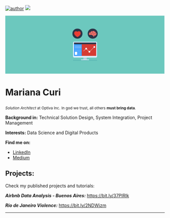 [![author](https://img.shields.io/badge/author-mcuri-9cf)](https://www.linkedin.com/in/mmcuri) [![](https://img.shields.io/badge/contributions-welcome-brightgreen.svg?style=flat)](https://github.com/mmcuri/ds_handson/issues)

<p align="center">
  <img src="01_1_data.png" >
</p>

# Mariana Curi
<sub>*Solution Architect* at Optiva Inc.</sub>
<sub>In god we trust, all others **must bring data**.</sub>

**Background in:** Technical Solution Design, System Integration, Project Management

**Interests:** Data Science and Digital Products

**Find me on:**
* [LinkedIn](https://www.linkedin.com/in/mmcuri)
* [Medium](https://medium.com/@marimcuri)

## Projects:
Check my published projects and tutorials:

***Airbnb Data Analysis - Buenos Aires:*** https://bit.ly/37PIRlk

***Rio de Janeiro Violence:*** https://bit.ly/2NDWjzm

---




